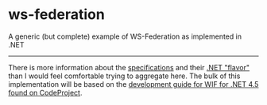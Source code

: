 ws-federation
=============

A generic (but complete) example of WS-Federation as implemented in .NET

---

There is more information about the [specifications](http://en.wikipedia.org/wiki/WS-Federation) and their [.NET "flavor"](http://en.wikipedia.org/wiki/Windows_Identity_Foundation) than I 
would feel comfortable trying to aggregate here. The bulk of this implementation will be based on the [development guide for WIF for .NET 4.5 found on CodeProject](http://www.codeproject.com/Articles/504399/Understanding-Windows-Identity-Foundation-WIF-4-5).